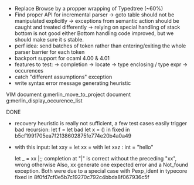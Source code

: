 - Replace Browse by a propper wrapping of Typedtree (~60%)
- Find proper API for incremental parser
  -> goto table should not be manipulated explicitly
  -> exceptions from semantic action should be caught and treated differently
  -> relying on special handling of stack bottom is not good either
     Bottom handling code improved, but we should make sure it s stable.
- perf idea: send batches of token rather than entering/exiting the whole
  parser barrier for each token
- backport support for ocaml 4.00 & 4.01
- features to test:
  -> completion
  -> locate
  -> type enclosing / type expr
  -> occurences
- catch "different assumptions" exception
- write syntax error message generating heuristic

VIM
document g:merlin_move_to_project
document g:merlin_display_occurence_list

DONE
- recovery heuristic is really not sufficient, a few test cases easily trigger
  bad recursion:
  let f =
    let bad
    let x = () in
  fixed in b5cf1991705ea7f2138602875fe774e20b4a0a49

- with this input:
    let xxy =
      let xx = with
    let xxz : int = "hello"

    let _ = xx |;;
  completion at "|" is correct without the preceding "xx", wrong otherwise
  Also, xx generate one expected error and a Not_found exception.
  Both were due to a special case with Pexp_ident in typecore
  fixed in 8f0fd7cf0e5b7c19270c792c4bbda8f067936c5f
